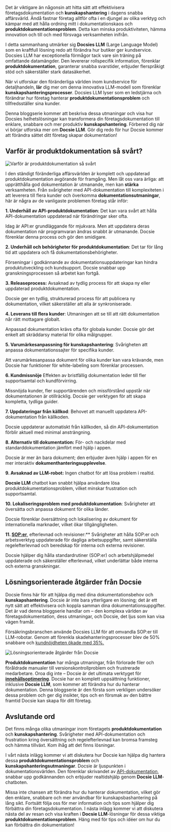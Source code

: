Det är viktigare än någonsin att hitta sätt att effektivisera företagsdokumentation och **kunskapshantering** i dagens snabba affärsvärld. Ändå fastnar företag alltför ofta i en djungel av olika verktyg och kämpar med att hålla ordning mitt i dokumentationskaos och **produktdokumentationsproblem**. Detta kan minska produktiviteten, hämma innovation och till och med försvaga verksamheten inifrån.

I detta sammanhang utmärker sig **Docsies LLM** (Large Language Model) som en kraftfull lösning redo att förändra hur butiker ger kundservice. Docsies LLM har exceptionella förmågor tack vare sin träning på omfattande datamängder. Den levererar rollspecifik information, förenklar **produktdokumentation**, garanterar snabba svarstider, erbjuder flerspråkigt stöd och säkerställer stark datasäkerhet.

När vi utforskar den föränderliga världen inom kundservice för detaljhandeln, **lär** dig mer om denna innovativa LLM-modell som förenklar **kunskapshanteringsprocesser**. Docsies LLM lyser som en ledstjärna och förändrar hur företag hanterar **produktdokumentationsproblem** och tillfredsställer sina kunder.

Denna bloggserie kommer att beskriva dessa utmaningar och visa hur Docsies helhetslösningar kan transformera din företagsdokumentation till enklare, snabbare och mer produktiv **kunskapshantering**. Förbered dig när vi börjar utforska mer om **Docsie LLM**. Gör dig redo för hur Docsie kommer att förändra sättet ditt företag skapar dokumentation!

## Varför är produktdokumentation så svårt?

![Varför är produktdokumentation så svårt](https://cdn.docsie.io/workspace_PfNzfGj3YfKKtTO4T/doc_QiqgSuNoJpspcExF3/file_MUVXKzN8Ysle6Ng5I/image1.png)

I den ständigt föränderliga affärsvärlden är komplett och uppdaterad produktdokumentation avgörande för framgång. Men låt oss vara ärliga: att upprätthålla god dokumentation är utmanande, men kan **stärka** verksamheten. Från svårigheter med API-dokumentation till komplexiteten i att leverera till flera kunder och överkomma **dokumentationsutmaningar**, här är några av de vanligaste problemen företag står inför:

**1. Underhåll av API-produktdokumentation**: Det kan vara svårt att hålla API-dokumentation uppdaterad när förändringar sker ofta.

Idag är API:er grundläggande för mjukvara. Men att uppdatera deras dokumentation när programvaran ändras snabbt är utmanande. Docsie förenklar denna process och gör den smidigare.

**2. Underhåll och behörigheter för produktdokumentation**: Det tar för lång tid att uppdatera och få dokumentationsbehörigheter.

Förseningar i godkännande av dokumentationsuppdateringar kan hindra produktutveckling och kundsupport. Docsie snabbar upp granskningsprocessen så arbetet kan fortgå.

**3. Releaseprocess:** Avsaknad av tydlig process för att skapa ny eller uppdaterad produktdokumentation.

Docsie ger en tydlig, strukturerad process för att publicera ny dokumentation, vilket säkerställer att alla är synkroniserade.

**4. Leverans till flera kunder**: Utmaningen att se till att rätt dokumentation når rätt mottagare globalt.

Anpassad dokumentation krävs ofta för globala kunder. Docsie gör det enkelt att skräddarsy material för olika målgrupper.

**5. Varumärkesanpassning för kunskapshantering**: Svårigheten att anpassa dokumentationssajter för specifika kunder.

Att varumärkesanpassa dokument för olika kunder kan vara krävande, men Docsie har funktioner för white-labeling som förenklar processen.

**6. Kundmissnöje** Effekten av bristfällig dokumentation leder till fler supportsamtal och kundförvirring.

Missnöjda kunder, fler supportärenden och missförstånd uppstår när dokumentationen är otillräcklig. Docsie ger verktygen för att skapa kompletta, tydliga guider.

**7. Uppdateringar från källkod**: Behovet att manuellt uppdatera API-dokumentation från källkoden.

Docsie uppdaterar automatiskt från källkoden, så din API-dokumentation förblir aktuell med minimal ansträngning.

**8. Alternativ till dokumentation:** För- och nackdelar med standarddokumentation jämfört med hjälp i appen.

Docsie är mer än bara dokument; den erbjuder även hjälp i appen för en mer interaktiv **dokumenthanteringsupplevelse**.

**9. Avsaknad av LLM-robot:** Ingen chatbot för att lösa problem i realtid.

**Docsie LLM** chatbot kan snabbt hjälpa användare lösa produktdokumentationsproblem, vilket minskar frustration och supportsamtal.

**10. Lokaliseringsproblem med produktdokumentation**: Svårigheter att översätta och anpassa dokument för olika länder.

Docsie förenklar översättning och lokalisering av dokument för internationella marknader, vilket ökar tillgängligheten.

**11. [SOP:er](https://www.docsie.io/blog/articles/creating-effective-sop-guidelines-examples-templates/)**, efterlevnad och revisioner:** Svårigheter att hålla SOP:er och arbetsverktyg uppdaterade för dagliga arbetsuppgifter, samt säkerställa regelefterlevnad och beredskap för interna och externa revisioner.

Docsie hjälper dig hålla standardrutiner (SOP:er) och arbetshjälpmedel uppdaterade och säkerställer efterlevnad, vilket underlättar både interna och externa granskningar.

## Lösningsorienterade åtgärder från Docsie

Docsie finns här för att hjälpa dig med dina dokumentationsbehov och **kunskapshantering**. Docsie är inte bara ytterligare en lösning; det är ett nytt sätt att effektivisera och koppla samman dina dokumentationsuppgifter. Det är vad denna bloggserie handlar om – den komplexa världen av företagsdokumentation, dess utmaningar, och Docsie, det ljus som kan visa vägen framåt.

Försäkringsbranschen använde Docsies LLM för att omvandla SOP:er till LLM-robotar. Genom att förenkla skadehanteringsprocesser blev de 50% snabbare och [kundnöjdheten ökade med 35%.](https://www.docsie.io/blog/articles/docsie-s-llm-revolutionizing-ai-knowledge-management-for-retail-customer-service/)

![Lösningsorienterade åtgärder från Docsie](https://cdn.docsie.io/workspace_PfNzfGj3YfKKtTO4T/doc_QiqgSuNoJpspcExF3/file_XreXpiL9fsgaRkggf/image2.png)

**Produktdokumentation** har många utmaningar, från förlorade filer och föråldrade manualer till versionskontrollproblem och frustrerade medarbetare. Oroa dig inte – Docsie är det ultimata verktyget för **[innehållsoptimering](https://www.docsie.io/blog/articles/optimize-your-docsie-portal-for-seo/)**. Docsie har en komplett uppsättning funktioner, inklusive **Docsie LLM**, som kommer att förändra hur du hanterar dokumentation. Denna bloggserie är den första som verkligen undersöker dessa problem och ger dig insikter, tips och en försmak av den bättre framtid Docsie kan skapa för ditt företag.

## Avslutande ord

Det finns många olika utmaningar inom företagets **produktdokumentation** och **kunskapshantering**. Svårigheter med API-dokumentation och frustration kring översättning och regelefterlevnad kan bromsa framsteg och hämma tillväxt. Kom ihåg att det finns lösningar.

I vårt nästa inlägg kommer vi att diskutera hur Docsie kan hjälpa dig hantera dessa **produktdokumentationsproblem** och **kunskapshanteringsutmaningar**. Docsie är ljuspunkten i dokumentationsvärlden. Den förenklar skrivandet av [API-dokumentation](https://www.docsie.io/blog/articles/optimising-your-api-best-practices-for-documentation/), snabbar upp godkännanden och erbjuder realtidshjälp genom **Docsie LLM**-chatboten.

Missa inte chansen att förändra hur du hanterar dokumentation, vilket gör den enklare, snabbare och mer användbar för kunskapsbashantering på lång sikt. Fortsätt följa oss för mer information och tips som hjälper dig förbättra din företagsdokumentation. I nästa inlägg kommer vi att diskutera nästa del av resan och visa kraften i **Docsie LLM**-lösningar för dessa viktiga **produktdokumentationsproblem**. Häng med för tips och idéer om hur du kan förbättra din dokumentation!